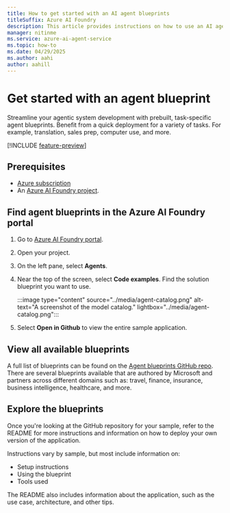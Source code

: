 ```yaml
---
title: How to get started with an AI agent blueprints
titleSuffix: Azure AI Foundry
description: This article provides instructions on how to use an AI agent blueprints to get started with Azure AI Foundry Agent Service.
manager: nitinme
ms.service: azure-ai-agent-service
ms.topic: how-to
ms.date: 04/29/2025
ms.author: aahi
author: aahill
---
```


# Get started with an agent blueprint

Streamline your agentic system development with prebuilt, task-specific agent blueprints. Benefit from a quick deployment for a variety of tasks. For example, translation, sales prep, computer use, and more.

[!INCLUDE [feature-preview](../../../ai-foundry/includes/feature-preview.md)]

## Prerequisites

- [Azure subscription](https://azure.microsoft.com/free)
- An [Azure AI Foundry project](../../../ai-foundry/how-to/create-projects.md).

## Find agent blueprints in the Azure AI Foundry portal

1. Go to [Azure AI Foundry portal](https://ai.azure.com).
1. Open your project.
1. On the left pane, select **Agents**.
1. Near the top of the screen, select **Code examples**. Find the solution blueprint you want to use.

    :::image type="content" source="../media/agent-catalog.png" alt-text="A screenshot of the model catalog." lightbox="../media/agent-catalog.png":::

1. Select **Open in Github** to view the entire sample application.

## View all available blueprints

A full list of blueprints can be found on the [Agent blueprints GitHub repo](https://github.com/microsoft/agent-blueprints/tree/main). There are several blueprints available that are authored by Microsoft and partners across different domains such as: travel, finance, insurance, business intelligence, healthcare, and more. 

## Explore the blueprints

Once you're looking at the GitHub repository for your sample, refer to the README for more instructions and information on how to deploy your own version of the application.

Instructions vary by sample, but most include information on:
* Setup instructions
* Using the blueprint
* Tools used

The README also includes information about the application, such as the use case, architecture, and other tips.
